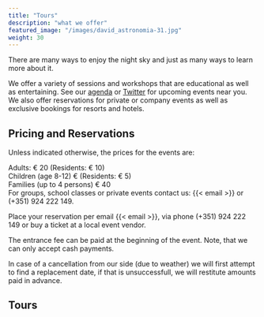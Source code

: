 ```yaml
---
title: "Tours"
description: "what we offer"
featured_image: "/images/david_astronomia-31.jpg"
weight: 30
---
```


There are many ways to enjoy the night sky and just as many ways to learn more about it.

We offer a variety of sessions and workshops that are educational as well as entertaining.
See our [agenda](/agenda) or [Twitter](https://twitter.com/ceusdosul) for upcoming events near you.
We also offer reservations for private or company events as well as exclusive bookings for resorts and hotels.

## Pricing and Reservations

Unless indicated otherwise, the prices for the events are:

Adults: &euro; 20 (Residents: &euro; 10)\
Children (age 8-12) &euro; (Residents: &euro; 5)\
Families (up to 4 persons) &euro; 40\
For groups, school classes or private events contact us: {{< email >}} or (+351) 924 222 149.

Place your reservation per email {{< email >}}, via phone (+351) 924 222 149 or buy a ticket at a local event vendor.

The entrance fee can be paid at the beginning of the event. Note, that we can only accept cash payments.

In case of a cancellation from our side (due to weather) we will first attempt to find a replacement date, if that is unsuccessfull, we will restitute amounts paid in advance.

## Tours
